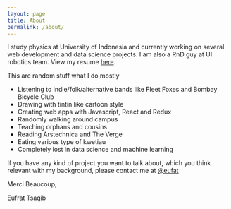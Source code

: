```yaml
---
layout: page
title: About
permalink: /about/
---
```

 I study physics at University of Indonesia and currently working on several web development and data science projects. I am also a RnD guy at UI robotics team. View my resume [here](https://docs.google.com/document/d/1v2QEILcYgqYaE_yI4qGiBH8DPppA4X49Wn-j50j6TOo/edit?usp=sharing). 

 This are random stuff what I do mostly

- Listening to indie/folk/alternative bands like Fleet Foxes and Bombay Bicycle Club
- Drawing with tintin like cartoon style
- Creating web apps with Javascript, React and Redux
- Randomly walking around campus
- Teaching orphans and cousins
- Reading Arstechnica and The Verge
- Eating various type of kwetiau
- Completely lost in data science and machine learning

 If you have any kind of project you want to talk about, which you think relevant with my background, please contact me at [@eufat](https://www.twitter.com/eufat)

Merci Beaucoup,

Eufrat Tsaqib
